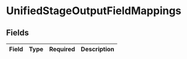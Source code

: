 # UnifiedStageOutputFieldMappings


## Fields

| Field       | Type        | Required    | Description |
| ----------- | ----------- | ----------- | ----------- |